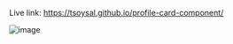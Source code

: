 Live link: https://tsoysal.github.io/profile-card-component/

![image](https://github.com/tsoysal/profile-card-component/assets/137247868/8789be62-90e7-4f5d-9d7e-3dd374c11809)
